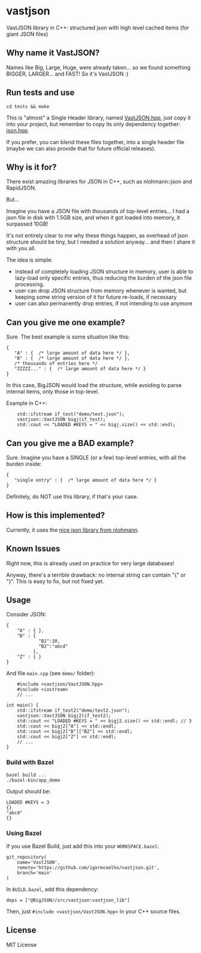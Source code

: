 # vastjson
VastJSON library in C++: structured json with high level cached items (for giant JSON files)

## Why name it VastJSON?

Names like Big, Large, Huge, were already taken... so we found something BIGGER, LARGER... and FAST! So it's VastJSON :)

## Run tests and use

```
cd tests && make
```

This is "almost" a Single Header library, named [VastJSON.hpp](./src/vastjson/VastJSON.hpp), just copy it into your project, but remember to copy its only dependency together: [json.hpp](./libs/nlohmann/json.hpp).

If you prefer, you can blend these files together, into a single header file (maybe we can also provide that for future official releases).


## Why is it for?

There exist amazing libraries for JSON in C++, such as nlohmann::json and RapidJSON.

But...

Imagine you have a JSON file with thousands of top-level entries... 
I had a json file in disk with 1.5GB size, and when it got loaded into memory, it surpassed 10GB!

It's not entirely clear to me why these things happen, as overhead of json structure should be tiny, but I needed a solution anyway... and then I share it with you all.

The idea is simple: 

- instead of completely loading JSON structure in memory, user is able to lazy-load only specific entries, thus reducing the burden of the json file processing.
- user can drop JSON structure from memory whenever is wanted, but keeping some string version of it for future re-loads, if necessary
- user can also permanently drop entries, if not intending to use anymore

## Can you give me one example?

Sure. The best example is some situation like this:

```{json}
{
   "A" : {  /* large amount of data here */ },
   "B" : {  /* large amount of data here */ },
   /* thousands of entries here */
   "ZZZZZ..." : {  /* large amount of data here */ }
}
```

In this case, BigJSON would load the structure, while avoiding to parse internal items, only those in top-level.

Example in C++:

```{cpp}
    std::ifstream if_test("demo/test.json");
    vastjson::VastJSON bigj(if_test);
    std::cout << "LOADED #KEYS = " << bigj.size() << std::endl;
```

## Can you give me a BAD example?

Sure.
Imagine you have a SINGLE (or a few) top-level entries, with all the burden inside:

```{json}
{
   "single entry" : {  /* large amount of data here */ }
}
```

Definitely, do NOT use this library, if that's your case.

## How is this implemented?

Currently, it uses the [nice json library from nlohmann](https://github.com/nlohmann/json).

## Known Issues

Right now, this is already used on practice for very large databases!

Anyway, there's a terrible drawback: no internal string can contain "{" or "}". This is easy to fix, but not fixed yet. 

## Usage

Consider JSON:

```{.json}
{
    "A" : { },
    "B" : { 
            "B1":10,
            "B2":"abcd" 
          },
    "Z" : { }
}
```

And file `main.cpp` (see `demo/` folder):

```{.cpp}
    #include <vastjson/VastJSON.hpp>
    #include <iostream>
    // ...

int main() {
    std::ifstream if_test2("demo/test2.json");
    vastjson::VastJSON bigj2(if_test2);
    std::cout << "LOADED #KEYS = " << bigj2.size() << std::endl; // 3
    std::cout << bigj2["A"] << std::endl;
    std::cout << bigj2["B"]["B2"] << std::endl;
    std::cout << bigj2["Z"] << std::endl;
    // ...
}
```

### Build with Bazel

```
bazel build ...
./bazel-bin/app_demo
```

Output should be:
```
LOADED #KEYS = 3
{}
"abcd"
{}
```

### Using Bazel
If you use Bazel Build, just add this into your `WORKSPACE.bazel`:

```
git_repository(
    name='VastJSON',
    remote='https://github.com/igormcoelho/vastjson.git',
    branch='main'
)
```

In `BUILD.bazel`, add this dependency:
```
deps = ["@BigJSON//src/vastjson:vastjson_lib"]
```

Then, just `#include <vastjson/VastJSON.hpp>` in your C++ source files.

## License

MIT License
